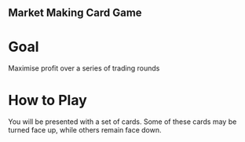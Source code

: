 ## Market Making Card Game
# Goal
Maximise profit over a series of trading rounds

# How to Play
You will be presented with a set of cards. Some of these cards may be turned face up, while others remain face down. 
